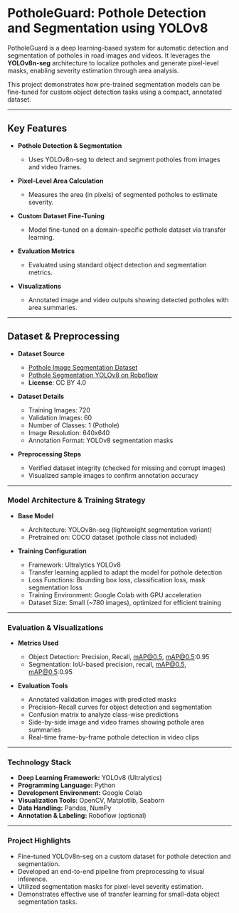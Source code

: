 # **PotholeGuard: Pothole Detection and Segmentation using YOLOv8**

PotholeGuard is a deep learning-based system for automatic detection and segmentation of potholes in road images and videos. It leverages the **YOLOv8n-seg** architecture to localize potholes and generate pixel-level masks, enabling severity estimation through area analysis.

This project demonstrates how pre-trained segmentation models can be fine-tuned for custom object detection tasks using a compact, annotated dataset.

---

## **Key Features**

- **Pothole Detection & Segmentation**
  - Uses YOLOv8n-seg to detect and segment potholes from images and video frames.

- **Pixel-Level Area Calculation**
  - Measures the area (in pixels) of segmented potholes to estimate severity.

- **Custom Dataset Fine-Tuning**
  - Model fine-tuned on a domain-specific pothole dataset via transfer learning.

- **Evaluation Metrics**
  - Evaluated using standard object detection and segmentation metrics.

- **Visualizations**
  - Annotated image and video outputs showing detected potholes with area summaries.

---

## **Dataset & Preprocessing**

- **Dataset Source**
  - [Pothole Image Segmentation Dataset](https://www.kaggle.com/datasets/farzadnekouei/pothole-image-segmentation-dataset)  
  - [Pothole Segmentation YOLOv8 on Roboflow](https://universe.roboflow.com/farzad/pothole_segmentation_yolov8/dataset/1)
  - **License**: CC BY 4.0

- **Dataset Details**
  - Training Images: 720
  - Validation Images: 60
  - Number of Classes: 1 (Pothole)
  - Image Resolution: 640x640
  - Annotation Format: YOLOv8 segmentation masks

- **Preprocessing Steps**
  - Verified dataset integrity (checked for missing and corrupt images)
  - Visualized sample images to confirm annotation accuracy

---

### **Model Architecture & Training Strategy**

- **Base Model**
  - Architecture: YOLOv8n-seg (lightweight segmentation variant)
  - Pretrained on: COCO dataset (pothole class not included)

- **Training Configuration**
  - Framework: Ultralytics YOLOv8
  - Transfer learning applied to adapt the model for pothole detection
  - Loss Functions: Bounding box loss, classification loss, mask segmentation loss
  - Training Environment: Google Colab with GPU acceleration
  - Dataset Size: Small (~780 images), optimized for efficient training

---

### **Evaluation & Visualizations**

- **Metrics Used**
  - Object Detection: Precision, Recall, mAP@0.5, mAP@0.5:0.95
  - Segmentation: IoU-based precision, recall, mAP@0.5, mAP@0.5:0.95

- **Evaluation Tools**
  - Annotated validation images with predicted masks
  - Precision-Recall curves for object detection and segmentation
  - Confusion matrix to analyze class-wise predictions
  - Side-by-side image and video frames showing pothole area summaries
  - Real-time frame-by-frame pothole detection in video clips

---

### **Technology Stack**

- **Deep Learning Framework:** YOLOv8 (Ultralytics)
- **Programming Language:** Python
- **Development Environment:** Google Colab
- **Visualization Tools:** OpenCV, Matplotlib, Seaborn
- **Data Handling:** Pandas, NumPy
- **Annotation & Labeling:** Roboflow (optional)

---

### **Project Highlights**

- Fine-tuned YOLOv8n-seg on a custom dataset for pothole detection and segmentation.
- Developed an end-to-end pipeline from preprocessing to visual inference.
- Utilized segmentation masks for pixel-level severity estimation.
- Demonstrates effective use of transfer learning for small-data object segmentation tasks.

